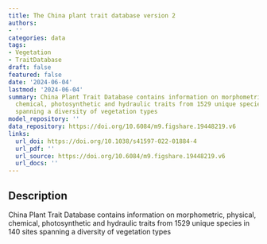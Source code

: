```yaml
---
title: The China plant trait database version 2
authors:
- ''
categories: data
tags:
- Vegetation
- TraitDatabase
draft: false
featured: false
date: '2024-06-04'
lastmod: '2024-06-04'
summary: China Plant Trait Database contains information on morphometric, physical,
  chemical, photosynthetic and hydraulic traits from 1529 unique species in 140 sites
  spanning a diversity of vegetation types
model_repository: ''
data_repository: https://doi.org/10.6084/m9.figshare.19448219.v6
links:
  url_doi: https://doi.org/10.1038/s41597-022-01884-4
  url_pdf: ''
  url_source: https://doi.org/10.6084/m9.figshare.19448219.v6
  url_docs: ''
---
```


## Description

China Plant Trait Database contains information on morphometric, physical, chemical, photosynthetic and hydraulic traits from 1529 unique species in 140 sites spanning a diversity of vegetation types

